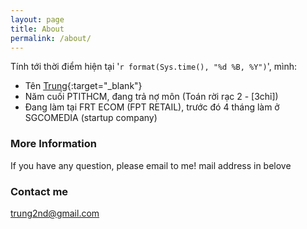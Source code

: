 ```yaml
---
layout: page
title: About
permalink: /about/
---
```

Tính tới thời điểm hiện tại '`r format(Sys.time(), "%d %B, %Y")`', mình:
- Tên [Trung](https://www.facebook.com/tahongtrung){:target="_blank"}
- Năm cuối PTITHCM, đang trả nợ môn (Toán rời rạc 2 - [3chỉ])
- Đang làm tại FRT ECOM (FPT RETAIL), trước đó 4 tháng làm ở SGCOMEDIA (startup company)

### More Information

If you have any question, please email to me! mail address in belove

### Contact me

[trung2nd@gmail.com](mailto:trung2nd@gmail.com)